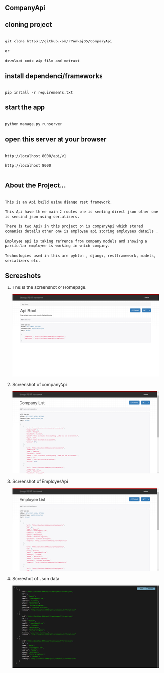 ## CompanyApi


## cloning project

```

git clone https://github.com/rPankaj05/CompanyApi

or

download code zip file and extract

```

## install dependenci/frameworks

```

pip install -r requirements.txt

```

## start the app

```

python manage.py runserver

```

## open this server at your browser

```

http://localhost:8000/api/v1  

http://localhost:8000 


```


## About the Project...

```

This is an Api build using django rest framework.

This Api have three main 2 routes one is sending direct json other one is sendind json using serializers.

There is two Apis in this project on is companyApi which stored comanies details other one is employee api storing employees details .

Employee api is taking refrence from company models and showing a particular employee is working in which company.

Technologies used in this are pyhton , django, restframework, models, serializers etc.

```

## Screeshots


   1. This is the screenshot of Homepage.
   
      ![HomePage](https://github.com/rPankaj05/CompanyApi/blob/main/Screenshots/Api_Homepage.png)
   

   2. Screenshot of companyApi
       
        ![CompanyApi](https://github.com/rPankaj05/CompanyApi/blob/main/Screenshots/CompaniesApi.png)
      

   3. Screenshot of EmployeeApi

         ![EmployeeApi](https://github.com/rPankaj05/CompanyApi/blob/main/Screenshots/EmployeesApi.png)
      

   4.  Screeshot of Json data

         ![Json](https://github.com/rPankaj05/CompanyApi/blob/main/Screenshots/EmployeeApi%20JSon.png)



